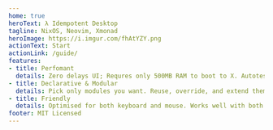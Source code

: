 ```yaml
---
home: true
heroText: λ Idempotent Desktop
tagline: NixOS, Neovim, Xmonad
heroImage: https://i.imgur.com/fhAtYZY.png
actionText: Start
actionLink: /guide/
features:
- title: Perfomant
  details: Zero delays UI; Requres only 500MB RAM to boot to X. Autotest all your Linux configurations with Cachix and Travis CI. Reuse binary caches for fast builds.
- title: Declarative & Modular
  details: Pick only modules you want. Reuse, override, and extend them. Simplify development with nix, direnv, and lorri.
- title: Friendly
  details: Optimised for both keyboard and mouse. Works well with both gtk and qt. Steam, Spotify, Slack, Broadcom Wi-Fi drivers and other proprietary programs if you want them. By the way, my parents use it
footer: MIT Licensed
---
```

